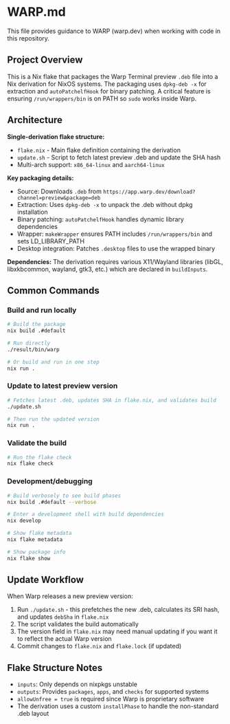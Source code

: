 # WARP.md

This file provides guidance to WARP (warp.dev) when working with code in this repository.

## Project Overview

This is a Nix flake that packages the Warp Terminal preview `.deb` file into a Nix derivation for NixOS systems. The packaging uses `dpkg-deb -x` for extraction and `autoPatchelfHook` for binary patching. A critical feature is ensuring `/run/wrappers/bin` is on PATH so `sudo` works inside Warp.

## Architecture

**Single-derivation flake structure:**
- `flake.nix` - Main flake definition containing the derivation
- `update.sh` - Script to fetch latest preview .deb and update the SHA hash
- Multi-arch support: `x86_64-linux` and `aarch64-linux`

**Key packaging details:**
- Source: Downloads `.deb` from `https://app.warp.dev/download?channel=preview&package=deb`
- Extraction: Uses `dpkg-deb -x` to unpack the .deb without dpkg installation
- Binary patching: `autoPatchelfHook` handles dynamic library dependencies
- Wrapper: `makeWrapper` ensures PATH includes `/run/wrappers/bin` and sets LD_LIBRARY_PATH
- Desktop integration: Patches `.desktop` files to use the wrapped binary

**Dependencies:**
The derivation requires various X11/Wayland libraries (libGL, libxkbcommon, wayland, gtk3, etc.) which are declared in `buildInputs`.

## Common Commands

### Build and run locally
```bash
# Build the package
nix build .#default

# Run directly
./result/bin/warp

# Or build and run in one step
nix run .
```

### Update to latest preview version
```bash
# Fetches latest .deb, updates SHA in flake.nix, and validates build
./update.sh

# Then run the updated version
nix run .
```

### Validate the build
```bash
# Run the flake check
nix flake check
```

### Development/debugging
```bash
# Build verbosely to see build phases
nix build .#default --verbose

# Enter a development shell with build dependencies
nix develop

# Show flake metadata
nix flake metadata

# Show package info
nix flake show
```

## Update Workflow

When Warp releases a new preview version:
1. Run `./update.sh` - this prefetches the new .deb, calculates its SRI hash, and updates `debSha` in `flake.nix`
2. The script validates the build automatically
3. The version field in `flake.nix` may need manual updating if you want it to reflect the actual Warp version
4. Commit changes to `flake.nix` and `flake.lock` (if updated)

## Flake Structure Notes

- `inputs`: Only depends on nixpkgs unstable
- `outputs`: Provides `packages`, `apps`, and `checks` for supported systems
- `allowUnfree = true` is required since Warp is proprietary software
- The derivation uses a custom `installPhase` to handle the non-standard .deb layout